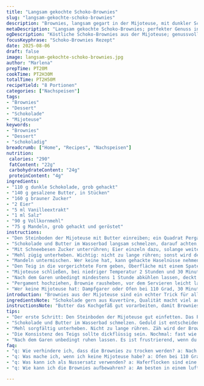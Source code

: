 ```yaml
---
title: "Langsam gekochte Schoko-Brownies"
slug: "langsam-gekochte-schoko-brownies"
description: "Brownies, langsam gegart in der Mijoteuse, mit dunkler Schokolade und Butter. Zucker, Eier, Vanille und eine Prise Salz binden die Zutaten. Mehl und gehackte Mandeln für Textur, geröstet für Aroma. Langsam weich und doch fest am Rand. Kochzeit angepasst, damit nicht zu feucht, Zentrum noch leicht weich. Alternative Zutaten, kleinere Mengenänderungen, Tipps zum Timing und zur Handhabung, wie man den Teig richtig mischt und Überkochen vermeidet."
metaDescription: "Langsam gekochte Schoko-Brownies; perfekter Genuss in der Mijoteuse, schmelzig, mit gesalzenem Buttergeschmack; ideal für Schokolade-Fans"
ogDescription: "Köstliche Schoko-Brownies aus der Mijoteuse; genussvoll weich und aromatisch; perfekt für Schokoladenliebhaber und kreative Köpfe in der Küche"
focusKeyphrase: "Schoko-Brownies Rezept"
date: 2025-08-06
draft: false
image: langsam-gekochte-schoko-brownies.jpg
author: "Marlena"
prepTime: PT20M
cookTime: PT2H30M
totalTime: PT2H50M
recipeYield: "8 Portionen"
categories: ["Nachspeisen"]
tags:
- "Brownies"
- "Dessert"
- "Schokolade"
- "Mijoteuse"
keywords:
- "Brownies"
- "Dessert"
- "schokoladig"
breadcrumb: ["Home", "Recipes", "Nachspeisen"]
nutrition: 
 calories: "290"
 fatContent: "22g"
 carbohydrateContent: "24g"
 proteinContent: "4g"
ingredients:
- "110 g dunkle Schokolade, grob gehackt"
- "140 g gesalzene Butter, in Stücken"
- "160 g brauner Zucker"
- "2 Eier"
- "5 ml Vanilleextrakt"
- "1 ml Salz"
- "90 g Vollkornmehl"
- "75 g Mandeln, grob gehackt und geröstet"
instructions:
- "Den Steinboden der Mijoteuse mit Butter einreiben; ein Quadrat Pergamentpapier so legen, dass es über die Seiten hinausragt – erleichtert später das Herausnehmen. Ohne diese Vorsichtsmaßnahme klebt der Brownie oft oder bricht beim Rausnehmen."
- "Schokolade und Butter im Wasserbad langsam schmelzen, darauf achten, dass kein Wasser in die Schokolade spritzt – das wäre ruinös. Wenn gleichmäßig geschmolzen, vom Wasserbad nehmen und eine Weile abkühlen lassen. Die Milchprodukte machen butterweich, sei geduldig."
- "Mit Schneebesen Zucker unterrühren; Eier einzeln dazu, solange weiterschlagen bis samtiger Glanz entsteht. Vanille und Salz dazugeben, das Streusalz hebt Geschmack hervor, darf nicht fehlen."
- "Mehl zügig unterheben. Wichtig: nicht zu lange rühren; sonst wird der Brownie zäh."
- "Mandeln untermischen. Wer keine hat, kann gehackte Haselnüsse nehmen oder Pistazien – bringen unterschiedliche Texturen, probiere gern. Ohne Nüsse bleibt es glatter, weniger Biss."
- "Den Teig in die vorgerichtete Form geben, Oberfläche mit einem Spatel glattstreichen. Teig soll dick sein, fast wie ein cremiger Rührteig, nicht zu flüssig."
- "Mijoteuse schließen, bei niedriger Temperatur 2 Stunden und 30 Minuten garen – hier dabei sein und nach 2 Stunden einen Blick riskieren. Rand sollte fest sein, Mitte noch leicht wackeln; Falls zu nass, noch 10-15 Minuten weiter, mit Papier abdecken, damit Oberfläche nicht zu trocken wird."
- "Nach dem Garen unbedingt mindestens 1 Stunde abkühlen lassen, deckt die Form mit einem Tuch, schützt den Brownie vor Zugluft. Wärme entweicht, Brownie setzt sich, wird schneidfähiger."
- "Pergament hochziehen, Brownie rausheben, vor dem Servieren leicht lauwarm oder vollständig kalt essen. Reines Herauslösen mit Messer am Rand notfalls lösen. Der Karamellduft beim Anschneiden … Versprechen an Glückshormone."
- "Wer keine Mijoteuse hat: Dampfgarer oder Ofen bei 110 Grad, 30 Minuten länger, Alufolie darüber, langsam prüfen. Mijoteuse braucht Geduld, aber einmal ausprobiert, möchte man nie mehr anders."
introduction: "Brownies aus der Mijoteuse sind ein echter Trick für alle, die keine hitzigen Backöfen mögen oder oft die Konsistenz nicht auf Anhieb treffen. Die langsame Temperatur bringt die Schokolade zum Schmelzen, verbindet mit Butter, ohne zu überhitzen. Am Rand knusprig, in der Mitte schmelzend weich – wer hat das nicht versucht und im Ofen entweder einen zu trockenen Kuchen oder einen zu rohen Kern gehabt? Die Mijoteuse verzeiht Fehler, allerdings darf man nicht blind der Zeit vertrauen. Aromatische Walnüsse, bei mir Lieblingsmandeln, sorgen für Knusper und feine Röstaromen. Ich verwende lieber braunen statt weißen Zucker, bringt etwas Tiefe im Geschmack. Vanille, Salz, sorgfältiges Mischen – jeder Schritt zählt hier. Probier mal mit Pekannüssen, oder eine Prise Zimt für die Wintervariante. Verheißungsvoll, wenn der Duft sich langsam ausbreitet und du weißt: Bald ist etwas Besonderes fertig. "
ingredientsNote: "Schokolade gern aus Kuvertüre, Qualität macht viel aus, billig kann bitter werden. Butter nie schmelzen über direkter Hitze, Wasserbad oder Mikrowelle in kurzen Intervallen. Zucker sollte fein und braun sein, für Fülle; alternativ Kokosblütenzucker, das gibt nochmal Blatt. Eier Zimmertemperatur – wichtig für da perfekte Aufgehen. Salz nicht ignorieren, hebt die Süße, bindet Aroma. Mehl nach Möglichkeit ungesiebt, für mehr Textur; Vollkorn mehlt die Konsistenz minimal rustikaler, aber passt. Nüsse vorab rösten, in trockener Pfanne, bringt Geschmack, ohne Öl wird besser. Wer Allergiker hat, kann Mandeln durch Haferflocken ersetzen. "
instructionsNote: "Butter das Kochgefäß gut vorarbeiten, damit Brownies sich später lösen. Das Einlegen von Pergamentpapier an zwei gegenüberliegenden Seiten macht den gesamten Unterschied – pragmatische Küchentricks von alten Meistern. Beim Schmelzen der Zutaten wird die Temperatur und die Reihenfolge entscheidend; zuerst Schokolade und Butter zusammen schmelzen, etwas abkühlen lassen, tun das für die Bindung der Eier. Zucker erst nach Abkühlen hinzugeben, sonst gerinnen die Eier. Mit einem Schneebesen gut verrühren, bloß nicht zu lange nach Mehlzugabe; der Sharpeffekt ist zäh und trocken. Nüsse dürfen nicht zu fein sein, sonst gehen Texturen verloren. Kochen in Mijoteuse braucht Timing und Gefühl: der Rand testet durch Festigkeit, Mitte darf noch minimal wabern. Nach der Garzeit wickle ich das Gefäß in ein Küchenhandtuch und lasse es ruhen; dann erst schneiden. Zu früh schneiden – Brownies zerreißen, zuzäh. Kein Mijoteuse? Schonender Backofen bei niedriger Temperatur, mit Wasserschale für Feuchtigkeit machen ähnlich, aber Kontrolle besser. "
tips:
- "Der erste Schritt: Den Steinboden der Mijoteuse gut einfetten. Das Pergamentpapier sollte über den Rand hinausragen. Erleichtert das Herausnehmen und verhindert ein Brechen des Brownies. Unbedingte Notwendigkeit für alle, die ungern klebrige Brownies haben."
- "Schokolade und Butter im Wasserbad schmelzen. Geduld ist entscheidend. Temperatureinbußen sind beim Schmelzen schlimm. Ein Spritzer Wasser, und die Schokolade wird klumpig. Abkühlen lassen, dann Zucker mit einem Schneebesen dazu. Richtig mischen; gleichmäßiger Glanz ist das Ziel. Achte darauf, Eier nacheinander einrühren. Ein Fehler hier; und die Konsistenz leidet."
- "Mehl sorgfältig unterheben. Nicht zu lange rühren. Zäh wird der Brownie schnell. Mandeln für den Crunch – die Röstaromen sind unverzichtbar. Alternativen wie Haselnüsse oder Pistazien geben Abwechslung; probiere aus, was dir gefällt. Ein variierendes Rezept ist immer spannend."
- "Die Konsistenz des Teigs sollte dickflüssig sein. Nochmal: fast wie ein cremiger Rührteig. In die vorbereitete Form füllen, Oberfläche glätten. Die Mijoteuse braucht Geduld – also nicht zu oft nachsehen. Nach 2 Stunden hast du das Recht, einen kleinen Blick darauf zu werfen. Achte auf die Festigkeit; der Rand sollte stabil, die Mitte sanft wabern."
- "Nach dem Garen unbedingt ruhen lassen. Es ist frustrierend, wenn du zu früh schneidest; der Brownie zerbricht. Ein Küchentuch schützt vor Zugluft und lässt den Geschmack besser durchziehen. Optional: mit einer Prise Zimt ausprobieren für besonderen Wintergeschmack."
faq:
- "q: Wie verhindere ich, dass die Brownies zu trocken werden? a: Nach der Garzeit; schaue nach der Mitte. Falls die Spitze fest ist, doch das Zentrum noch weicht. Mijoteuse kann hier Fehler verzeihen. Verstehe die Variationen in der Temperatur."
- "q: Was mache ich, wenn ich keine Mijoteuse habe? a: Ofen bei 110 Grad. Dampfgarer als Option; dauert länger. Alufolie darüber zur Feuchtigkeit. Wenig Kontrolle, dennoch funktioniert es. Vertraue auf deinen Instinkt."
- "q: Was kann ich als Nussersatz verwenden? a: Haferflocken sind eine gute Wahl bei Allergie. Strukturen sind fremd, aber spannend. Die Aromen kommen trotzdem. Achtung vor Zähen beim Mischen; nicht überexagieren."
- "q: Wie kann ich die Brownies aufbewahren? a: Am besten in einem luftdichten Behälter. Warten, bis sie vollständig abgekühlt sind. Alternativ: in Frischhaltefolie einwickeln. Der Kühlschrank kann alten Geschmack rauben; in den ersten Tagen am besten."

---
```

